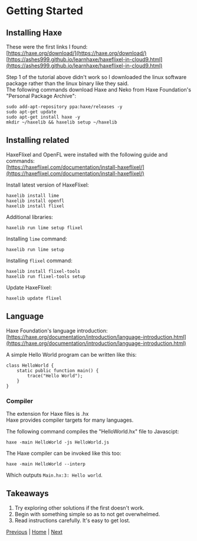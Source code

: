 # Getting Started

## Installing Haxe
These were the first links I found:  
[https://haxe.org/download/](https://haxe.org/download/)  
[https://ashes999.github.io/learnhaxe/haxeflixel-in-cloud9.html](https://ashes999.github.io/learnhaxe/haxeflixel-in-cloud9.html)  

Step 1 of the tutorial above didn't work so I downloaded the linux software package rather than the linux binary like they said.  
The following commands download Haxe and Neko from Haxe Foundation's "Personal Package Archive":  
```
sudo add-apt-repository ppa:haxe/releases -y
sudo apt-get update
sudo apt-get install haxe -y
mkdir ~/haxelib && haxelib setup ~/haxelib
```  

## Installing related

HaxeFlixel and OpenFL were installed with the following guide and commands:  
[https://haxeflixel.com/documentation/install-haxeflixel/](https://haxeflixel.com/documentation/install-haxeflixel/)  

Install latest version of HaxeFlixel:
```
haxelib install lime
haxelib install openfl
haxelib install flixel
```

Additional libraries:
```
haxelib run lime setup flixel
```

Installing `lime` command:
```
haxelib run lime setup
```

Installing `flixel` command:
```
haxelib install flixel-tools
haxelib run flixel-tools setup
```

Update HaxeFlixel:
```
haxelib update flixel
```

## Language

Haxe Foundation's language introduction:  
[https://haxe.org/documentation/introduction/language-introduction.html](https://haxe.org/documentation/introduction/language-introduction.html)  

A simple Hello World program can be written like this:  
```
class HelloWorld {
    static public function main() {
        trace("Hello World");
    }
}
```

### Compiler
The extension for Haxe files is .hx  
Haxe provides compiler targets for many languages.  

The following command compiles the "HelloWorld.hx" file to Javascipt:  
```
haxe -main HelloWorld -js HelloWorld.js
```
The Haxe compiler can be invoked like this too:
```
haxe -main HelloWorld --interp
```
Which outputs `Main.hx:3: Hello world`.

## Takeaways
1. Try exploring other solutions if the first doesn't work.
2. Begin with something simple so as to not get overwhelmed.
3. Read instructions carefully. It's easy to get lost.

[Previous](week-1.md) | [Home](../README.md) | [Next](week-3.md)